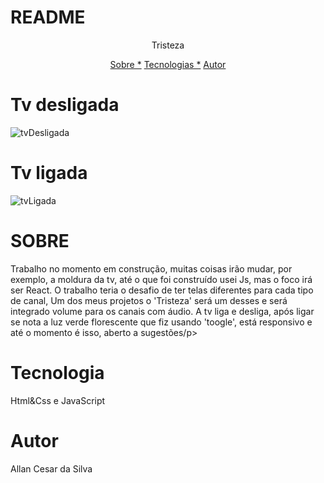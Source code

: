 # README

<p align="center"> Tristeza</p>

<p align="center">
<a href="#sobre">Sobre *</a>
<a href="#tecnologia">Tecnologias *</a>
<a href="#autor">Autor</a>
</p>


# Tv desligada 



![tvDesligada](https://user-images.githubusercontent.com/63480432/178086993-030378a8-ca88-4878-9a77-56815db39d20.png)



# Tv ligada


![tvLigada](https://user-images.githubusercontent.com/63480432/178086996-f946cc8e-4869-4a01-b9b8-ebfbe02a02a2.png)


# SOBRE 

<p>Trabalho no momento em construção, muitas coisas irão mudar, por exemplo, a moldura da tv, até o que foi construído usei Js, mas o foco
irá ser React. O trabalho teria o desafio de ter telas diferentes para cada tipo de canal, Um dos meus projetos o 'Tristeza' será um desses e
será integrado volume para os canais com áudio. A tv liga e desliga, após ligar se nota a luz verde florescente que fiz usando 'toogle', está responsivo e até o momento
é isso, aberto a sugestões/p>




# Tecnologia



Html&Css e JavaScript

# Autor

Allan Cesar da Silva
